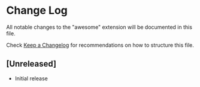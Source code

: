 # Change Log

All notable changes to the "awesome" extension will be documented in this file.

Check [Keep a Changelog](http://keepachangelog.com/) for recommendations on how to structure this file.

## [Unreleased]

- Initial release